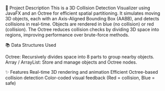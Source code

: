 🧩 Project Description
This is a 3D Collision Detection Visualizer using JavaFX and an Octree for efficient spatial partitioning. It simulates moving 3D objects, each with an Axis-Aligned Bounding Box (AABB), and detects collisions in real-time.
Objects are rendered in blue (no collision) or red (collision). The Octree reduces collision checks by dividing 3D space into regions, improving performance over brute-force methods.

📚 Data Structures Used

Octree: Recursively divides space into 8 parts to group nearby objects.
Array / ArrayList: Store and manage objects and Octree nodes.

✨ Features
Real-time 3D rendering and animation
Efficient Octree-based collision detection
Color-coded visual feedback (Red = collision, Blue = safe)
